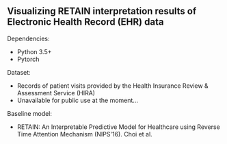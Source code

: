 ## Visualizing RETAIN interpretation results of Electronic Health Record (EHR) data

Dependencies:
- Python 3.5+
- Pytorch

Dataset:
- Records of patient visits provided by the Health Insurance Review & Assessment Service (HIRA)
- Unavailable for public use at the moment...

Baseline model:
- RETAIN: An Interpretable Predictive Model for Healthcare using Reverse Time Attention Mechanism (NIPS'16). Choi et al.

